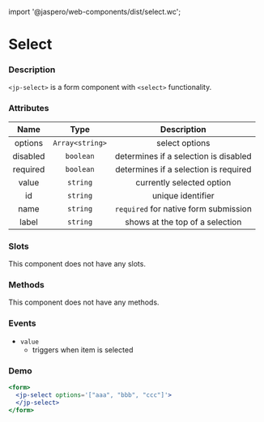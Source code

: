 import '@jaspero/web-components/dist/select.wc';

# Select

### Description

`<jp-select>` is a form component with `<select>` functionality.

### Attributes

| **Name** | **Type** | **Description** |
| :----: | :----: | :---: |
| options| `Array<string>` | select options |
| disabled | `boolean` | determines if a selection is disabled |
| required | `boolean` | determines if a selection is required |
| value | `string` | currently selected option |
| id | `string`| unique identifier |
| name | `string` |  `required` for native form submission |
| label | `string` | shows at the top of a selection |


### Slots

This component does not have any slots.

### Methods

This component does not have any methods.

### Events

- `value` 
  - triggers when item is selected

### Demo

```jsx live
<form>
  <jp-select options='["aaa", "bbb", "ccc"]'>
  </jp-select>
</form>
```
